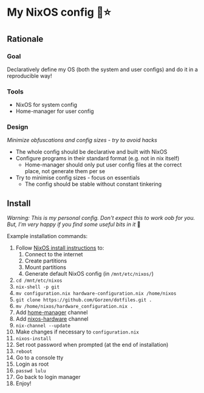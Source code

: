 # My NixOS config 🚀⭐

## Rationale

### Goal

Declaratively define my OS (both the system and user configs) and do it in a reproducible way!

### Tools

- NixOS for system config
- Home-manager for user config

### Design

*Minimize obfuscations and config sizes - try to avoid hacks*

- The whole config should be declarative and built with NixOS
- Configure programs in their standard format (e.g. not in nix itself)
  - Home-manager should only put user config files at the correct place, not generate them per se
- Try to minimise config sizes - focus on essentials
  - The config should be stable without constant tinkering

## Install

*Warning: This is my personal config. Don't expect this to work oob for you. But, I'm very happy if you find some useful bits in it* 🙌

Example installation commands:

1. Follow [NixOS install instructions](https://nixos.org/manual/nixos/stable/#sec-installation-manual) to:
   1. Connect to the internet
   2. Create partitions
   3. Mount partitions
   4. Generate default NixOS config (in `/mnt/etc/nixos/`)
2. `cd /mnt/etc/nixos`
3. `nix-shell -p git`
4. `mv configuration.nix hardware-configuration.nix /home/nixos`
5. `git clone https://github.com/Gorzen/dotfiles.git .`
6. `mv /home/nixos/hardware_configuration.nix .`
7. Add [home-manager](https://nix-community.github.io/home-manager/index.html#sec-install-nixos-module) channel
8. Add [nixos-hardware](https://github.com/NixOS/nixos-hardware) channel
9. `nix-channel --update`
10. Make changes if necessary to `configuration.nix`
11. `nixos-install`
12. Set root password when prompted (at the end of installation)
13. `reboot`
14. Go to a console tty
15. Login as root
16. `passwd lulu`
17. Go back to login manager
18. Enjoy!
